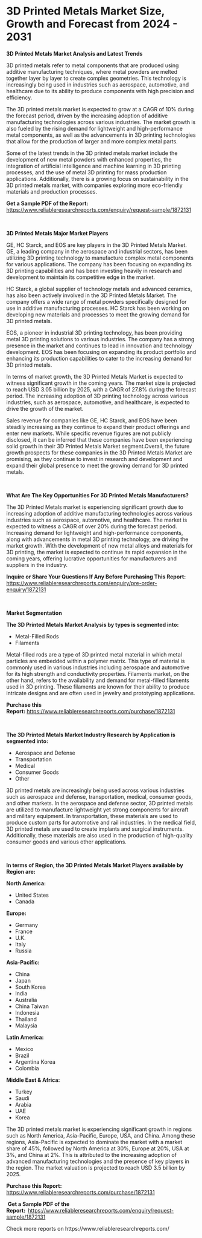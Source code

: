 <p><h1>3D Printed Metals Market Size, Growth and Forecast from 2024 - 2031</h1></p><p><strong>3D Printed Metals Market Analysis and Latest Trends</strong></p>
<p><p>3D printed metals refer to metal components that are produced using additive manufacturing techniques, where metal powders are melted together layer by layer to create complex geometries. This technology is increasingly being used in industries such as aerospace, automotive, and healthcare due to its ability to produce components with high precision and efficiency.</p><p>The 3D printed metals market is expected to grow at a CAGR of 10% during the forecast period, driven by the increasing adoption of additive manufacturing technologies across various industries. The market growth is also fueled by the rising demand for lightweight and high-performance metal components, as well as the advancements in 3D printing technologies that allow for the production of larger and more complex metal parts.</p><p>Some of the latest trends in the 3D printed metals market include the development of new metal powders with enhanced properties, the integration of artificial intelligence and machine learning in 3D printing processes, and the use of metal 3D printing for mass production applications. Additionally, there is a growing focus on sustainability in the 3D printed metals market, with companies exploring more eco-friendly materials and production processes.</p></p>
<p><strong>Get a Sample PDF of the Report:&nbsp;</strong> <a href="https://www.reliableresearchreports.com/enquiry/request-sample/1872131">https://www.reliableresearchreports.com/enquiry/request-sample/1872131</a></p>
<p>&nbsp;</p>
<p><strong>3D Printed Metals Major Market Players</strong></p>
<p><p>GE, HC Starck, and EOS are key players in the 3D Printed Metals Market. GE, a leading company in the aerospace and industrial sectors, has been utilizing 3D printing technology to manufacture complex metal components for various applications. The company has been focusing on expanding its 3D printing capabilities and has been investing heavily in research and development to maintain its competitive edge in the market.</p><p>HC Starck, a global supplier of technology metals and advanced ceramics, has also been actively involved in the 3D Printed Metals Market. The company offers a wide range of metal powders specifically designed for use in additive manufacturing processes. HC Starck has been working on developing new materials and processes to meet the growing demand for 3D printed metals.</p><p>EOS, a pioneer in industrial 3D printing technology, has been providing metal 3D printing solutions to various industries. The company has a strong presence in the market and continues to lead in innovation and technology development. EOS has been focusing on expanding its product portfolio and enhancing its production capabilities to cater to the increasing demand for 3D printed metals.</p><p>In terms of market growth, the 3D Printed Metals Market is expected to witness significant growth in the coming years. The market size is projected to reach USD 3.05 billion by 2025, with a CAGR of 27.8% during the forecast period. The increasing adoption of 3D printing technology across various industries, such as aerospace, automotive, and healthcare, is expected to drive the growth of the market.</p><p>Sales revenue for companies like GE, HC Starck, and EOS have been steadily increasing as they continue to expand their product offerings and enter new markets. While specific revenue figures are not publicly disclosed, it can be inferred that these companies have been experiencing solid growth in their 3D Printed Metals Market segment.Overall, the future growth prospects for these companies in the 3D Printed Metals Market are promising, as they continue to invest in research and development and expand their global presence to meet the growing demand for 3D printed metals.</p></p>
<p>&nbsp;</p>
<p><strong>What Are The Key Opportunities For 3D Printed Metals Manufacturers?</strong></p>
<p><p>The 3D Printed Metals market is experiencing significant growth due to increasing adoption of additive manufacturing technologies across various industries such as aerospace, automotive, and healthcare. The market is expected to witness a CAGR of over 20% during the forecast period. Increasing demand for lightweight and high-performance components, along with advancements in metal 3D printing technology, are driving the market growth. With the development of new metal alloys and materials for 3D printing, the market is expected to continue its rapid expansion in the coming years, offering lucrative opportunities for manufacturers and suppliers in the industry.</p></p>
<p><strong>Inquire or Share Your Questions If Any Before Purchasing This Report:</strong> <a href="https://www.reliableresearchreports.com/enquiry/pre-order-enquiry/1872131">https://www.reliableresearchreports.com/enquiry/pre-order-enquiry/1872131</a></p>
<p>&nbsp;</p>
<p><strong>Market Segmentation</strong></p>
<p><strong>The 3D Printed Metals Market Analysis by types is segmented into:</strong></p>
<p><ul><li>Metal-Filled Rods</li><li>Filaments</li></ul></p>
<p><p>Metal-filled rods are a type of 3D printed metal material in which metal particles are embedded within a polymer matrix. This type of material is commonly used in various industries including aerospace and automotive for its high strength and conductivity properties. Filaments market, on the other hand, refers to the availability and demand for metal-filled filaments used in 3D printing. These filaments are known for their ability to produce intricate designs and are often used in jewelry and prototyping applications.</p></p>
<p><strong>Purchase this Report:&nbsp;</strong><a href="https://www.reliableresearchreports.com/purchase/1872131">https://www.reliableresearchreports.com/purchase/1872131</a></p>
<p>&nbsp;</p>
<p><strong>The 3D Printed Metals Market Industry Research by Application is segmented into:</strong></p>
<p><ul><li>Aerospace and Defense</li><li>Transportation</li><li>Medical</li><li>Consumer Goods</li><li>Other</li></ul></p>
<p><p>3D printed metals are increasingly being used across various industries such as aerospace and defense, transportation, medical, consumer goods, and other markets. In the aerospace and defense sector, 3D printed metals are utilized to manufacture lightweight yet strong components for aircraft and military equipment. In transportation, these materials are used to produce custom parts for automotive and rail industries. In the medical field, 3D printed metals are used to create implants and surgical instruments. Additionally, these materials are also used in the production of high-quality consumer goods and various other applications.</p></p>
<p>&nbsp;</p>
<p><strong>In terms of Region, the 3D Printed Metals Market Players available by Region are:</strong></p>
<p>
    <p> <strong> North America: </strong>
        <ul>
            <li>United States</li>
            <li>Canada</li>
        </ul>
        </p> 
    <p> <strong> Europe: </strong>
        <ul>
            <li>Germany</li>
            <li>France</li>
            <li>U.K.</li>
            <li>Italy</li>
            <li>Russia</li>
        </ul>
        </p> 
    <p> <strong> Asia-Pacific: </strong>
        <ul>
            <li>China</li>
            <li>Japan</li>
            <li>South Korea</li>
            <li>India</li>
            <li>Australia</li>
            <li>China Taiwan</li>
            <li>Indonesia</li>
            <li>Thailand</li>
            <li>Malaysia</li>
        </ul>
        </p> 
    <p> <strong> Latin America: </strong>
        <ul>
            <li>Mexico</li>
            <li>Brazil</li>
            <li>Argentina Korea</li>
            <li>Colombia</li>
        </ul>
        </p> 
    <p> <strong> Middle East & Africa: </strong>
        <ul>
            <li>Turkey</li>
            <li>Saudi</li>
            <li>Arabia</li>
            <li>UAE</li>
            <li>Korea</li>
        </ul>
    </p>
    </p>
<p><p>The 3D printed metals market is experiencing significant growth in regions such as North America, Asia-Pacific, Europe, USA, and China. Among these regions, Asia-Pacific is expected to dominate the market with a market share of 45%, followed by North America at 30%, Europe at 20%, USA at 3%, and China at 2%. This is attributed to the increasing adoption of advanced manufacturing technologies and the presence of key players in the region. The market valuation is projected to reach USD 3.5 billion by 2025.</p></p>
<p><strong>Purchase this Report: </strong><a href="https://www.reliableresearchreports.com/purchase/1872131">https://www.reliableresearchreports.com/purchase/1872131</a></p>
<p>&nbsp;<strong>Get a Sample PDF of the Report:&nbsp;&nbsp;</strong><a href="https://www.reliableresearchreports.com/enquiry/request-sample/1872131">https://www.reliableresearchreports.com/enquiry/request-sample/1872131</a></p>
<p><strong></strong></p>
<p>Check more reports on https://www.reliableresearchreports.com/</p>